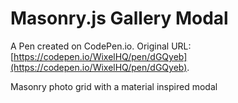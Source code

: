 # Masonry.js Gallery Modal

A Pen created on CodePen.io. Original URL: [https://codepen.io/WixelHQ/pen/dGQyeb](https://codepen.io/WixelHQ/pen/dGQyeb).

Masonry photo grid with a material inspired modal